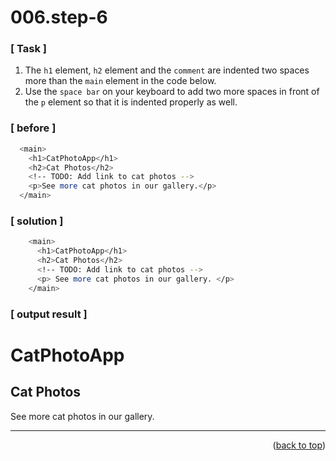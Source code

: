 <a name="topage"></a>

# 006.step-6

### [ Task ]
  1. The `h1` element, `h2` element and the `comment` are indented two spaces more than the `main` element in the code below.
  2. Use the `space bar` on your keyboard to add two more spaces in front of the `p` element so that it is indented properly as well.

### [ before ]

```sh
  <main>
    <h1>CatPhotoApp</h1>
    <h2>Cat Photos</h2>
    <!-- TODO: Add link to cat photos -->
    <p>See more cat photos in our gallery.</p>
  </main>  
```

### [ solution ]

```sh
    <main>
      <h1>CatPhotoApp</h1>
      <h2>Cat Photos</h2>
      <!-- TODO: Add link to cat photos -->
      <p> See more cat photos in our gallery. </p>
    </main>
```

### [ output result ]

<html>
  <body>
    <main>
      <h1>CatPhotoApp</h1>
      <h2>Cat Photos</h2>
      <!-- TODO: Add link to cat photos -->
      <p> See more cat photos in our gallery. </p>
    </main>
  </body>
</html>

-----
<p align="right">(<a href="#topage">back to top</a>)</p>
<br/>
<br/>
